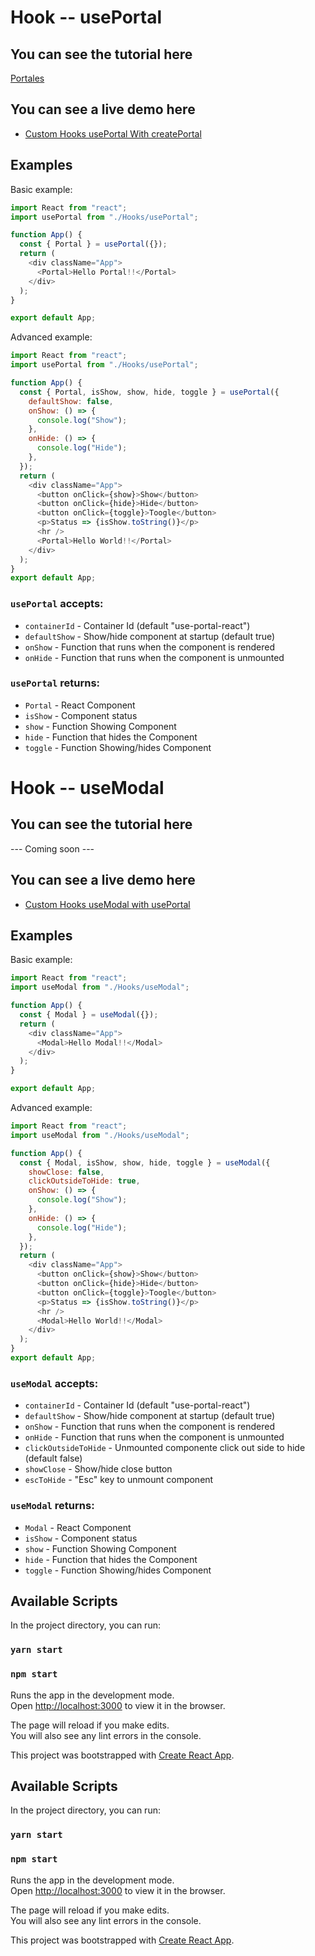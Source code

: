 # Hook -- usePortal

## You can see the tutorial here
[Portales](https://mauriciogc.medium.com/react-portales-8ff12de4b8e9)

## You can see a live demo here
* [Custom Hooks usePortal With createPortal](https://codesandbox.io/s/custom-hooks-useportal-with-createportal-zjcqb)


## Examples
Basic example:
```javascript
import React from "react";
import usePortal from "./Hooks/usePortal";

function App() {
  const { Portal } = usePortal({});
  return (
    <div className="App">
      <Portal>Hello Portal!!</Portal>
    </div>
  );
}

export default App;
```

Advanced example:
```javascript
import React from "react";
import usePortal from "./Hooks/usePortal";

function App() {
  const { Portal, isShow, show, hide, toggle } = usePortal({
    defaultShow: false,
    onShow: () => {
      console.log("Show");
    },
    onHide: () => {
      console.log("Hide");
    },
  });
  return (
    <div className="App">
      <button onClick={show}>Show</button>
      <button onClick={hide}>Hide</button>
      <button onClick={toggle}>Toogle</button>
      <p>Status => {isShow.toString()}</p>
      <hr />
      <Portal>Hello World!!</Portal>
    </div>
  );
}
export default App;
```

### `usePortal` accepts:
* `containerId` - Container Id (default "use-portal-react")
* `defaultShow` - Show/hide component at startup (default true)
* `onShow` - Function that runs when the component is rendered
* `onHide` - Function that runs when the component is unmounted

### `usePortal` returns:
* `Portal` - React Component
* `isShow` - Component status 
* `show` - Function Showing Component
* `hide` - Function that hides the Component
* `toggle` - Function Showing/hides Component



# Hook -- useModal

## You can see the tutorial here
--- Coming soon ---

## You can see a live demo here
* [Custom Hooks useModal with usePortal](https://codesandbox.io/s/custom-hooks-useportal-and-usemodal-7oje6)


## Examples
Basic example:
```javascript
import React from "react";
import useModal from "./Hooks/useModal";

function App() {
  const { Modal } = useModal({});
  return (
    <div className="App">
      <Modal>Hello Modal!!</Modal>
    </div>
  );
}

export default App;
```

Advanced example:
```javascript
import React from "react";
import useModal from "./Hooks/useModal";

function App() {
  const { Modal, isShow, show, hide, toggle } = useModal({
    showClose: false,
    clickOutsideToHide: true,
    onShow: () => {
      console.log("Show");
    },
    onHide: () => {
      console.log("Hide");
    },
  });
  return (
    <div className="App">
      <button onClick={show}>Show</button>
      <button onClick={hide}>Hide</button>
      <button onClick={toggle}>Toogle</button>
      <p>Status => {isShow.toString()}</p>
      <hr />
      <Modal>Hello World!!</Modal>
    </div>
  );
}
export default App;
```

### `useModal` accepts:
* `containerId` - Container Id (default "use-portal-react")
* `defaultShow` - Show/hide component at startup (default true)
* `onShow` - Function that runs when the component is rendered
* `onHide` - Function that runs when the component is unmounted
* `clickOutsideToHide` - Unmounted componente click out side to hide (default false)
* `showClose` - Show/hide close button
* `escToHide` - "Esc" key to unmount component

### `useModal` returns:
* `Modal` - React Component
* `isShow` - Component status 
* `show` - Function Showing Component
* `hide` - Function that hides the Component
* `toggle` - Function Showing/hides Component


## Available Scripts

In the project directory, you can run:

### `yarn start`

### `npm start`

Runs the app in the development mode.<br />
Open [http://localhost:3000](http://localhost:3000) to view it in the browser.

The page will reload if you make edits.<br />
You will also see any lint errors in the console.

This project was bootstrapped with [Create React App](https://github.com/facebook/create-react-app).



## Available Scripts

In the project directory, you can run:

### `yarn start`

### `npm start`

Runs the app in the development mode.<br />
Open [http://localhost:3000](http://localhost:3000) to view it in the browser.

The page will reload if you make edits.<br />
You will also see any lint errors in the console.

This project was bootstrapped with [Create React App](https://github.com/facebook/create-react-app).

